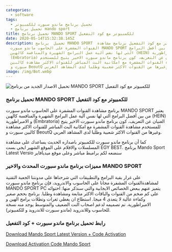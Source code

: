 ```yaml
---
categories:
  - software
tags:
  - تحميل برنامج ماندو سبورت للكمبيوتر
  - تحميل برنامج mando sport
title: تحميل برنامج MANDO SPORT للكمبيوتر مع كود التفعيل
date: 2020-05-14T15:32:38.145Z
description: تحميل  برنامج MANDO SPORT  للكمبيوتر مع كود التفعيل برنامج مشاهدة
  القنوات المشفرة على الحاسوب ماندو سبورت MANDO SPORT يعتبر من بين أفضل البرامج
  التي لها نفس آلية عمل البرامج الشهيرة والمنافسة كالهين (HEIN) و الامبراطورية
  (Embratoria) الغنيان عن التعريف، كون برنامج ماندو سبورت الاخير يتيح للمستخدم
  مشاهدة القنوات المشفرة مع امكانية البث المباشر للقنوات الاكثر مشاهدة كالبين
  سبورت و BeoutQ وغيرها من القنوات الاكثر شعبية وطلبا لدى المشاهد العربي.
image: /img/Bot.webp
---
```

  
<img src="https://1.bp.blogspot.com/-5Pb_QPAyBn4/XT7c5CpvGyI/AAAAAAAAIIo/UDapAF1XgXQscJNszVMIoTUmrB-MtLRFgCLcBGAs/s1600/mando%2Bsport%2Blatest%2Bversion%2Bexe-ju3ba.com%2B%25282%2529.jpg"
     alt="تحميل الاصدار الجديد من برنامج MANDO SPORT للكمبيوتر مع كود التفعيل
" />  

### تحميل  برنامج MANDO SPORT  للكمبيوتر مع كود التفعيل

برنامج مشاهدة القنوات المشفرة على الحاسوب ماندو سبورت MANDO SPORT يعتبر من بين أفضل البرامج التي لها نفس آلية عمل البرامج الشهيرة والمنافسة كالهين (HEIN) و الامبراطورية (Embratoria) الغنيان عن التعريف، كون برنامج ماندو سبورت الاخير يتيح للمستخدم مشاهدة القنوات المشفرة مع امكانية البث المباشر للقنوات الاكثر مشاهدة كالبين سبورت و BeoutQ وغيرها من القنوات الاكثر شعبية وطلبا لدى المشاهد العربي.

كما أن برنامج ماندو سبورت للكمبيوتر باصداره الحديث يساعدك على مشاهدة المسلسلات والافلام على الموقع الشهير ايجي بست EGY BEST.  برنامج Mando Sport Latest Versio سنضعه لكم برامبط مباشر وعلى موقع ميديافاير

### مميزات برنامج ماندو سبورت المحدث والاخير MANDO SPORT

 على غرار بقية البرامج والتطبيقات التي شرحناها على مدونتنا الجعبة التقنية لمشاهدةالقنوات المشفرة مجانا على الحاسوب والاندرويد، فإن برنامج ماندو سبورت MANDO SPORT PC يتميز عنهم ببعض الخصائص الايجابية والتي سنذكر منها: احتوائه على كم ضخم من القنوات والباقات الاكثر متابعة ومشاهدة وطلبا. برنامج بحجم صغير  وكفاءة عالية لا يتعدى 4 ميجا.
استطاع ان يغطي ثغرات وتطلات برامج الهين و الامبراطورية.
تم تصميمه لدعم اصحاب النت الضعيف والمتوسط
يوجد منه نسخة للحاسوب وللاندرويد (ماندو سبورت للاندرويد و للكمبيوتر).

### رابط تحميل برنامج ماندو سبورت + كود التفعيل

[Download Mando Sport Latest Version + Code Activation  ](https://www.mediafire.com/file/fhyemmam6kzwvbt/MS_LATEST.rar/file)

[Download Activation Code Mando Sport](https://www.mediafire.com/file/7m3tn90j750vdxu/NEW_CODE.txt/file)